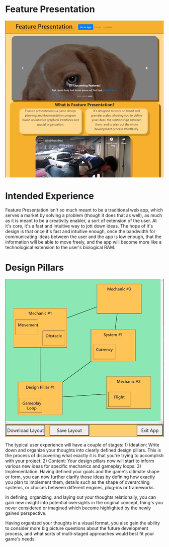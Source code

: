 # Feature Presentation

![Alt text](/public/readMeScreenshots/frontpage.PNG?raw=true "Frontpage screenshot")

# Intended Experience

Feature Presentation isn't so much meant to be a traditional web app, which serves a market by solving a problem (though it does that as well), as much as it is meant to be a creativity enabler, a sort of extension of the user. At it's core, it's a fast and intuitive way to jott down ideas. The hope of it's design is that once it's fast and intuitive enough, once the bandwidth for communicating ideas between the user and the app is low enough, that the information will be able to move freely, and the app will become more like a technological extension to the user's biological RAM.

# Design Pillars

![Alt text](/public/readMeScreenshots/layoutExample.PNG?raw=true "Workspace screenshot")

The typical user experience will have a couple of stages:
    1) Ideation: Write down and organize your thoughts into clearly defined design pillars. This is the process of discovering what exactly it is that you're trying to accomplish with your project.
    2) Content: Your design pillars now will start to inform various new ideas for specific mechanics and gameplay loops.
    3) Implementation: Having defined your goals and the game's ultimate shape or form, you can now further clarify those ideas by defining how exactly you plan to implement them, details such as the shape of overarching systems, or choices between different engines, plug-ins or frameworks.

In defining, organizing, and laying out your thoughts relationally, you can gain new insight into potential oversights in the original concept, thing's you never considered or imagined which become highlighted by the newly gained perspective.

Having organized your thoughts in a visual format, you also gain the ability to consider more big picture questions about the future development process, and what sorts of multi-staged approaches would best fit your game's needs.
